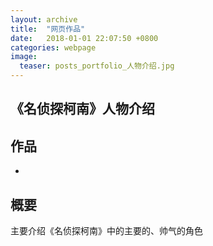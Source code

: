 ```yaml
---  
layout: archive  
title:  "网页作品"  
date:   2018-01-01 22:07:50 +0800  
categories: webpage
image:
  teaser: posts_portfolio_人物介绍.jpg
---  
```


## 《名侦探柯南》人物介绍

## 作品
- <a href="/portfolio/cartoon/index.html"></a>

## 概要
主要介绍《名侦探柯南》中的主要的、帅气的角色